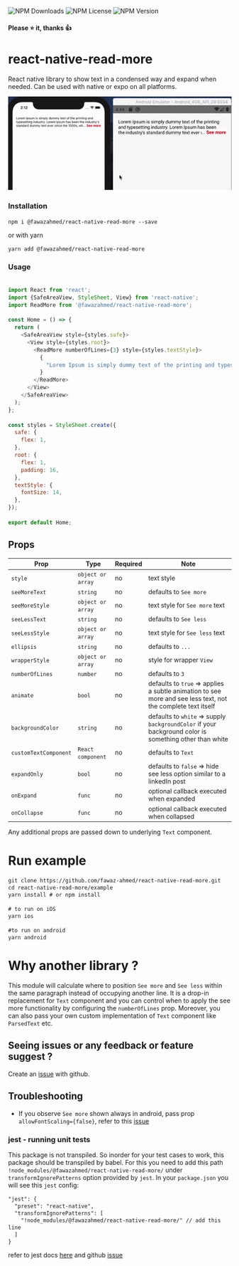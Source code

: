 ![NPM Downloads](https://img.shields.io/npm/dw/@fawazahmed/react-native-read-more) ![NPM License](https://img.shields.io/npm/l/@fawazahmed/react-native-read-more) ![NPM Version](https://img.shields.io/npm/v/@fawazahmed/react-native-read-more)

#### Please :star: it, thanks :thumbsup:
# react-native-read-more
React native library to show text in a condensed way and expand when needed. Can be used with native or expo on all platforms.

![Example](example/seemore.gif)

### Installation

```
npm i @fawazahmed/react-native-read-more --save
```

or with yarn

```
yarn add @fawazahmed/react-native-read-more
```

### Usage

```javascript

import React from 'react';
import {SafeAreaView, StyleSheet, View} from 'react-native';
import ReadMore from '@fawazahmed/react-native-read-more';

const Home = () => {
  return (
    <SafeAreaView style={styles.safe}>
      <View style={styles.root}>
        <ReadMore numberOfLines={3} style={styles.textStyle}>
          {
            "Lorem Ipsum is simply dummy text of the printing and typesetting industry. Lorem Ipsum has been the industry's standard dummy text ever since the 1500s, when an unknown printer took a galley of type and scrambled it to make a type specimen book. It has survived not only five centuries, but also the leap into electronic typesetting, remaining essentially unchanged. It was popularised in the 1960s with the release of Letraset sheets containing Lorem Ipsum passages, and more recently with desktop publishing software like Aldus PageMaker including versions of Lorem Ipsum."
          }
        </ReadMore>
      </View>
    </SafeAreaView>
  );
};

const styles = StyleSheet.create({
  safe: {
    flex: 1,
  },
  root: {
    flex: 1,
    padding: 16,
  },
  textStyle: {
    fontSize: 14,
  },
});

export default Home;

```

## Props

| Prop | Type | Required | Note |
|---|---|---|---|
| `style` | `object or array` | no | text style
| `seeMoreText` | `string` | no | defaults to `See more`
| `seeMoreStyle` | `object or array` | no | text style for `See more` text
| `seeLessText` | `string` | no | defaults to `See less`
| `seeLessStyle` | `object or array` | no | text style for `See less` text
| `ellipsis` | `string` | no | defaults to `...`
| `wrapperStyle` | `object or array` | no | style for wrapper `View`
| `numberOfLines` | `number` | no | defaults to `3`
| `animate` | `bool` | no | defaults to `true` => applies a subtle animation to see more and see less text, not the complete text itself
| `backgroundColor` | `string` | no | defaults to `white` => supply `backgroundColor` if your background color is something other than white
| `customTextComponent` | `React component` | no | defaults to `Text`
| `expandOnly` | `bool` | no | defaults to `false` => hide see less option similar to a linkedIn post
| `onExpand` | `func` | no | optional callback executed when expanded
| `onCollapse` | `func` | no | optional callback executed when collapsed

Any additional props are passed down to underlying `Text` component.

# Run example
```
git clone https://github.com/fawaz-ahmed/react-native-read-more.git
cd react-native-read-more/example
yarn install # or npm install

# to run on iOS
yarn ios

#to run on android
yarn android
```

# Why another library ?
This module will calculate where to position `See more` and `See less` within the same paragraph instead of occupying another line. It is a drop-in replacement for `Text` component and you can control when to apply the see more functionality by configuring the `numberOfLines` prop. Moreover, you can also pass your own custom implementation of `Text` component like `ParsedText` etc.

## Seeing issues or any feedback or feature suggest ?
Create an [issue](https://github.com/fawaz-ahmed/react-native-read-more/issues) with github.

## Troubleshooting
- If you observe `See more` shown always in android, pass prop `allowFontScaling={false}`, refer to this [issue](https://github.com/fawaz-ahmed/react-native-read-more/issues/17)

### jest - running unit tests
This package is not transpiled. So inorder for your test cases to work, this package should be transpiled by babel. For this you need to add this path `!node_modules/@fawazahmed/react-native-read-more/` under `transformIgnorePatterns` option provided by `jest`. In your `package.json` you will see this `jest` config:
```
"jest": {
  "preset": "react-native",
  "transformIgnorePatterns": [
    "!node_modules/@fawazahmed/react-native-read-more/" // add this line
  ]
}
```
refer to jest docs [here](https://jestjs.io/docs/en/tutorial-react-native#transformignorepatterns-customization) and github [issue](https://github.com/fawaz-ahmed/react-native-read-more/issues/19)
